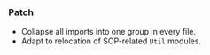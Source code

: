 <!--
A new scriv changelog fragment.

Uncomment the section that is right (remove the HTML comment wrapper).
-->

### Patch

- Collapse all imports into one group in every file.
- Adapt to relocation of SOP-related `Util` modules.

<!--
### Non-Breaking

- A bullet item for the Non-Breaking category.

-->
<!--
### Breaking

- A bullet item for the Breaking category.

-->
